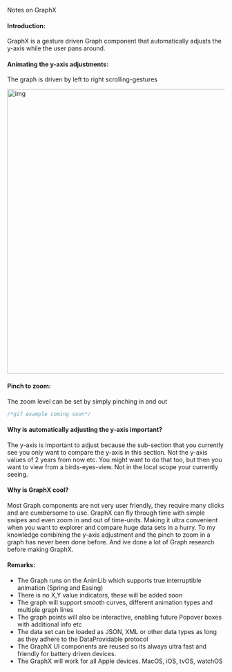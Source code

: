 Notes on GraphX <!--more--> 

#### Introduction:
GraphX is a gesture driven Graph component that automatically adjusts the y-axis while the user pans around.

#### Animating the y-axis adjustments:
The graph is driven by left to right scrolling-gestures 

<img width="660" alt="img" src="https://raw.githubusercontent.com/stylekit/img/master/GraphX_take_1.gif">


#### Pinch to zoom:
The zoom level can be set by simply pinching in and out

```swift
/*gif example coming soon*/
```
#### Why is automatically adjusting the y-axis important?
The y-axis is important to adjust because the sub-section that you currently see you only want to compare the y-axis in this section. Not the y-axis values of 2 years from now etc. You might want to do that too, but then you want to view from a birds-eyes-view. Not in the local scope your currently seeing. 

#### Why is GraphX cool?
Most Graph components are not very user friendly, they require many clicks and are cumbersome to use. GraphX can fly through time with simple swipes and even zoom in and out of time-units. Making it ultra convenient when you want to explorer and compare huge data sets in a hurry. To my knowledge combining the y-axis adjustment and the pinch to zoom in a graph has never been done before. And ive done a lot of Graph research before making GraphX.

#### Remarks:

- The Graph runs on the AnimLib which supports true interruptible animation (Spring and Easing)
- There is no X,Y value indicators, these will be added soon
- The graph will support smooth curves, different animation types and multiple graph lines
- The graph points will also be interactive, enabling future Popover boxes with additional info etc
- The data set can be loaded as JSON, XML or other data types as long as they adhere to the DataProvidable protocol
- The GraphX UI components are reused so its always ultra fast and friendly for battery driven devices. 
- The GraphX will work for all Apple devices. MacOS, iOS, tvOS, watchOS